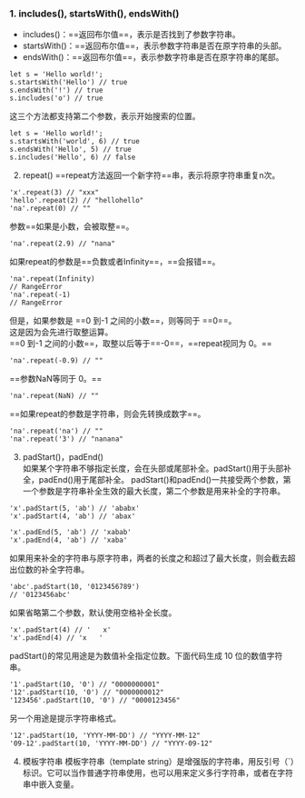 ### 1. includes(), startsWith(), endsWith()
- includes()：==返回布尔值==，表示是否找到了参数字符串。
- startsWith()：==返回布尔值==，表示参数字符串是否在原字符串的头部。
- endsWith()：==返回布尔值==，表示参数字符串是否在原字符串的尾部。

```
let s = 'Hello world!';
s.startsWith('Hello') // true
s.endsWith('!') // true
s.includes('o') // true
```

这三个方法都支持第二个参数，表示开始搜索的位置。

```
let s = 'Hello world!';
s.startsWith('world', 6) // true
s.endsWith('Hello', 5) // true
s.includes('Hello', 6) // false
```

2. repeat()
==repeat方法返回一个新字符==串，表示将原字符串重复n次。

```
'x'.repeat(3) // "xxx"
'hello'.repeat(2) // "hellohello"
'na'.repeat(0) // ""
```

参数==如果是小数，会被取整==。

```
'na'.repeat(2.9) // "nana"
```

如果repeat的参数是==负数或者Infinity==，==会报错==。

```
'na'.repeat(Infinity)
// RangeError
'na'.repeat(-1)
// RangeError
```

但是，如果参数是 ==0 到-1 之间的小数==，则等同于 ==0==。<br>这是因为会先进行取整运算。<br>
==0 到-1 之间的小数==，取整以后等于==-0==，==repeat视同为 0。==

```
'na'.repeat(-0.9) // ""
```

==参数NaN等同于 0。==

```
'na'.repeat(NaN) // ""
```

==如果repeat的参数是字符串，则会先转换成数字==。

```
'na'.repeat('na') // ""
'na'.repeat('3') // "nanana"
```

3. padStart()，padEnd()<br/>
如果某个字符串不够指定长度，会在头部或尾部补全。padStart()用于头部补全，padEnd()用于尾部补全。
padStart()和padEnd()一共接受两个参数，第一个参数是字符串补全生效的最大长度，第二个参数是用来补全的字符串。

```
'x'.padStart(5, 'ab') // 'ababx'
'x'.padStart(4, 'ab') // 'abax'

'x'.padEnd(5, 'ab') // 'xabab'
'x'.padEnd(4, 'ab') // 'xaba'
```

如果用来补全的字符串与原字符串，两者的长度之和超过了最大长度，则会截去超出位数的补全字符串。

```
'abc'.padStart(10, '0123456789')
// '0123456abc'
```

如果省略第二个参数，默认使用空格补全长度。

```
'x'.padStart(4) // '   x'
'x'.padEnd(4) // 'x   '
```

padStart()的常见用途是为数值补全指定位数。下面代码生成 10 位的数值字符串。

```
'1'.padStart(10, '0') // "0000000001"
'12'.padStart(10, '0') // "0000000012"
'123456'.padStart(10, '0') // "0000123456"
```

另一个用途是提示字符串格式。

```
'12'.padStart(10, 'YYYY-MM-DD') // "YYYY-MM-12"
'09-12'.padStart(10, 'YYYY-MM-DD') // "YYYY-09-12"
```

4. 模板字符串
模板字符串（template string）是增强版的字符串，用反引号（`）标识。它可以当作普通字符串使用，也可以用来定义多行字符串，或者在字符串中嵌入变量。
